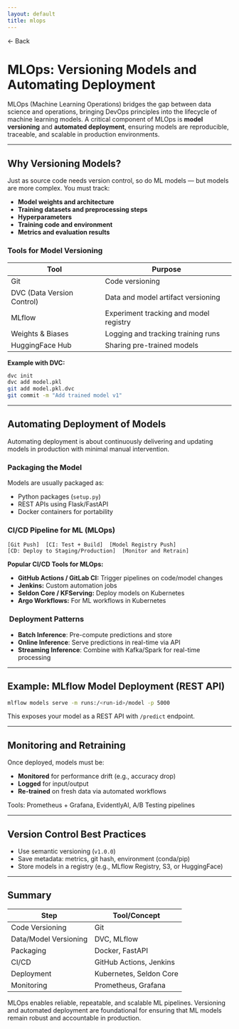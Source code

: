 ```yaml
---
layout: default
title: mlops 
---
```


<a href="https://anish7600.github.io/technical-writeups" style="text-decoration: none;">← Back</a>


# MLOps: Versioning Models and Automating Deployment

MLOps (Machine Learning Operations) bridges the gap between data science and operations, bringing DevOps principles into the lifecycle of machine learning models. A critical component of MLOps is **model versioning** and **automated deployment**, ensuring models are reproducible, traceable, and scalable in production environments.

---

##  Why Versioning Models?

Just as source code needs version control, so do ML models — but models are more complex. You must track:

* **Model weights and architecture**
* **Training datasets and preprocessing steps**
* **Hyperparameters**
* **Training code and environment**
* **Metrics and evaluation results**

###  Tools for Model Versioning

| Tool                       | Purpose                                |
| -------------------------- | -------------------------------------- |
| Git                        | Code versioning                        |
| DVC (Data Version Control) | Data and model artifact versioning     |
| MLflow                     | Experiment tracking and model registry |
| Weights & Biases           | Logging and tracking training runs     |
| HuggingFace Hub            | Sharing pre-trained models             |

**Example with DVC:**

```bash
dvc init
dvc add model.pkl
git add model.pkl.dvc
git commit -m "Add trained model v1"
```

---

##  Automating Deployment of Models

Automating deployment is about continuously delivering and updating models in production with minimal manual intervention.

###  Packaging the Model

Models are usually packaged as:

* Python packages (`setup.py`)
* REST APIs using Flask/FastAPI
* Docker containers for portability

###  CI/CD Pipeline for ML (MLOps)

```plaintext
[Git Push]  [CI: Test + Build]  [Model Registry Push]  
[CD: Deploy to Staging/Production]  [Monitor and Retrain]
```

**Popular CI/CD Tools for MLOps:**

* **GitHub Actions / GitLab CI:** Trigger pipelines on code/model changes
* **Jenkins:** Custom automation jobs
* **Seldon Core / KFServing:** Deploy models on Kubernetes
* **Argo Workflows:** For ML workflows in Kubernetes

### ️ Deployment Patterns

* **Batch Inference**: Pre-compute predictions and store
* **Online Inference**: Serve predictions in real-time via API
* **Streaming Inference**: Combine with Kafka/Spark for real-time processing

---

##  Example: MLflow Model Deployment (REST API)

```bash
mlflow models serve -m runs:/<run-id>/model -p 5000
```

This exposes your model as a REST API with `/predict` endpoint.

---

##  Monitoring and Retraining

Once deployed, models must be:

* **Monitored** for performance drift (e.g., accuracy drop)
* **Logged** for input/output
* **Re-trained** on fresh data via automated workflows

Tools: Prometheus + Grafana, EvidentlyAI, A/B Testing pipelines

---

##  Version Control Best Practices

* Use semantic versioning (`v1.0.0`)
* Save metadata: metrics, git hash, environment (conda/pip)
* Store models in a registry (e.g., MLflow Registry, S3, or HuggingFace)

---

##  Summary

| Step                  | Tool/Concept            |
| --------------------- | ----------------------- |
| Code Versioning       | Git                     |
| Data/Model Versioning | DVC, MLflow             |
| Packaging             | Docker, FastAPI         |
| CI/CD                 | GitHub Actions, Jenkins |
| Deployment            | Kubernetes, Seldon Core |
| Monitoring            | Prometheus, Grafana     |

MLOps enables reliable, repeatable, and scalable ML pipelines. Versioning and automated deployment are foundational for ensuring that ML models remain robust and accountable in production.
